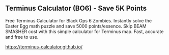 ## Terminus Calculator (BO6) - Save 5K Points

Free Terminus Calculator for Black Ops 6 Zombies. Instantly solve the Easter Egg math puzzle and save 5000 points/essence. Skip BEAM SMASHER cost with this simple calculator for Terminus map. Fast, accurate and free to use.

 https://terminus-calculator.github.io/